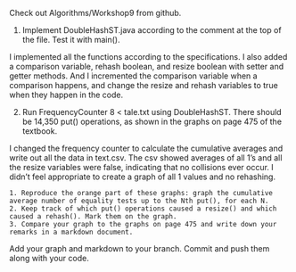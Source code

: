 ﻿Check out Algorithms/Workshop9 from github.

1. Implement DoubleHashST.java according to the comment at the top of the file. Test it with main().

I implemented all the functions according to the specifications. I also added a comparison variable, rehash boolean, and resize boolean with setter and getter methods. And I incremented the comparison variable when a comparison happens, and change the resize and rehash variables to true when they happen in the code.

2. Run FrequencyCounter 8 < tale.txt using DoubleHashST. There should be 14,350 put() operations, as shown in the graphs on page 475 of the textbook.

I changed the frequency counter to calculate the cumulative averages and write out all the data in text.csv. The csv showed averages of all 1’s and all the resize variables were false, indicating that no collisions ever occur. I didn’t feel appropriate to create a graph of all 1 values and no rehashing.

    1. Reproduce the orange part of these graphs: graph the cumulative average number of equality tests up to the Nth put(), for each N.
    2. Keep track of which put() operations caused a resize() and which caused a rehash(). Mark them on the graph.
    3. Compare your graph to the graphs on page 475 and write down your remarks in a markdown document.

Add your graph and markdown to your branch. Commit and push them along with your code.



